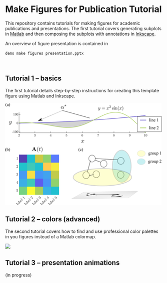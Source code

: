 # Make Figures for Publication Tutorial
This repository contains tutorials for making figures for academic publications and presentations. The first tutorial covers generating subplots in [Matlab](https://www.mathworks.com/products/matlab.html) and then composing the subplots with annotations in [Inkscape](https://inkscape.org/).

An overview of figure presentation is contained in 

    demo make figures presentation.pptx

<br/>

## Tutorial 1 &ndash; basics
The first tutorial details step-by-step instructions for creating this template figure using Matlab and Inkscape.

<img src="Tutorial 1 - basics/figures/demo_panel.png" width="500">

<br/>

## Tutorial 2 &ndash; colors (advanced)

The second tutorial covers how to find and use professional color palettes in you figures instead of a Matlab colormap.

<img src="Tutorial 2 - colors (advanced)/figures/colors.png" width="500">

<br/>

## Tutorial 3 &ndash; presentation animations
(in progress)

